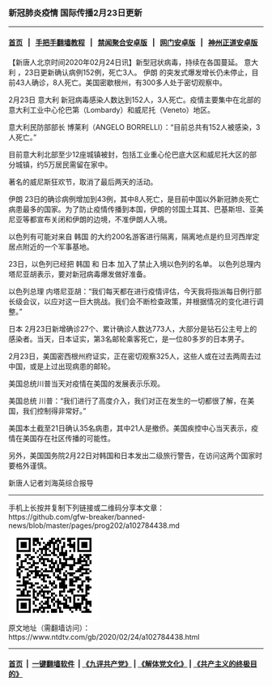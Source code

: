 ### 新冠肺炎疫情 国际传播2月23日更新
------------------------

#### [首页](https://github.com/gfw-breaker/banned-news/blob/master/README.md) &nbsp;&nbsp;|&nbsp;&nbsp; [手把手翻墙教程](https://github.com/gfw-breaker/guides/wiki) &nbsp;&nbsp;|&nbsp;&nbsp; [禁闻聚合安卓版](https://github.com/gfw-breaker/bn-android) &nbsp;&nbsp;|&nbsp;&nbsp; [网门安卓版](https://github.com/oGate2/oGate) &nbsp;&nbsp;|&nbsp;&nbsp; [神州正道安卓版](https://github.com/SzzdOgate/update) 



<div><div class="post_content" itemprop="articleBody">
 <p>
  【新唐人北京时间2020年02月24日讯】新型冠状病毒，持续在各国蔓延。
  <ok href="https://www.ntdtv.com/gb/意大利.htm">
   意大利
  </ok>
  ，23日更新确认病例152例，死亡3人。
  <ok href="https://www.ntdtv.com/gb/伊朗.htm">
   伊朗
  </ok>
  的突发式爆发增长仍未停止，目前43人确诊，8人死亡。美国密歇根州，有300多人处于密切观察中。
 </p>
 <p>
  2月23日
  <ok href="https://www.ntdtv.com/gb/意大利.htm">
   意大利
  </ok>
  新冠病毒感染人数达到152人，3人死亡。疫情主要集中在北部的意大利工业中心伦巴第（Lombardy）和威尼托（Veneto）地区。
 </p>
 <p>
  意大利民防部部长 博莱利（ANGELO BORRELLI）：“目前总共有152人被感染，3人死亡。”
 </p>
 <p>
  目前意大利北部至少12座城镇被封，包括工业重心伦巴底大区和威尼托大区的部分城镇，约5万居民需留在家中。
 </p>
 <p>
  著名的威尼斯狂欢节，取消了最后两天的活动。
 </p>
 <p>
  <ok href="https://www.ntdtv.com/gb/伊朗.htm">
   伊朗
  </ok>
  23日的确诊病例增加到43例，其中8人死亡，是目前中国以外新冠肺炎死亡病患最多的国家。为了防止疫情传播到本国，伊朗的邻国土耳其、巴基斯坦、亚美尼亚等都宣布关闭和伊朗的边境，不准伊朗人入境。
 </p>
 <p>
  以色列有可能对来自
  <ok href="https://www.ntdtv.com/gb/韩国.htm">
   韩国
  </ok>
  的大约200名游客进行隔离，隔离地点是约旦河西岸定居点附近的一个军事基地。
 </p>
 <p>
  23日，以色列已经把
  <ok href="https://www.ntdtv.com/gb/韩国.htm">
   韩国
  </ok>
  和
  <ok href="https://www.ntdtv.com/gb/日本.htm">
   日本
  </ok>
  加入了禁止入境以色列的名单。 以色列总理内塔尼亚胡表示，要对新冠病毒爆发做好准备。
 </p>
 <p>
  以色列总理 内塔尼亚胡：“我们每天都在进行疫情评估，今天我将指派每日例行部长级会议，以应对这一巨大挑战。我们会不断检查政策，并根据情况的变化进行调整。”
 </p>
 <p>
  <ok href="https://www.ntdtv.com/gb/日本.htm">
   日本
  </ok>
  2月23日新增确诊27个、累计确诊人数达773人，大部分是钻石公主号上的感染者。当天，日本证实，第3名邮轮乘客死亡，是一位80多岁的日本男子。
 </p>
 <p>
  2月23日，美国密西根州府证实，正在密切观察325人，这些人或在过去两周去过中国，或是上过出现病患的邮轮。
 </p>
 <p>
  美国总统川普当天对疫情在美国的发展表示乐观。
 </p>
 <p>
  美国总统 川普：“我们进行了高度介入，我们对正在发生的一切都很了解，在美国，我们控制得非常好。”
 </p>
 <p>
  美国本土截至21日确认35名病患，其中21人是撤侨。美国疾控中心当天表示，疫情在美国存在社区传播的可能性。
 </p>
 <p>
  另外，美国国务院2月22日对韩国和日本发出二级旅行警告，在访问这两个国家时要格外谨慎。
 </p>
 <p>
  新唐人记者刘海英综合报导
 </p>
 <div class="single_ad">
 </div>
</div>
</div>
<hr/>
手机上长按并复制下列链接或二维码分享本文章：<br/>
https://github.com/gfw-breaker/banned-news/blob/master/pages/prog202/a102784438.md <br/>
<a href='https://github.com/gfw-breaker/banned-news/blob/master/pages/prog202/a102784438.md'><img src='https://github.com/gfw-breaker/banned-news/blob/master/pages/prog202/a102784438.md.png'/></a> <br/>
原文地址（需翻墙访问）：https://www.ntdtv.com/gb/2020/02/24/a102784438.html


------------------------
#### [首页](https://github.com/gfw-breaker/banned-news/blob/master/README.md) &nbsp;|&nbsp; [一键翻墙软件](https://github.com/gfw-breaker/nogfw/blob/master/README.md) &nbsp;| [《九评共产党》](https://github.com/gfw-breaker/9ping.md/blob/master/README.md#九评之一评共产党是什么) | [《解体党文化》](https://github.com/gfw-breaker/jtdwh.md/blob/master/README.md) | [《共产主义的终极目的》](https://github.com/gfw-breaker/gczydzjmd.md/blob/master/README.md)


<img src='http://gfw-breaker.win/banned-news/pages/prog202/a102784438.md' width='0px' height='0px'/>